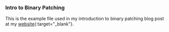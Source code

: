 ### Intro to Binary Patching
This is the example file used in my introduction to binary patching blog post at my [website](https://jonathanshrek.github.io/){:target="_blank"}.
